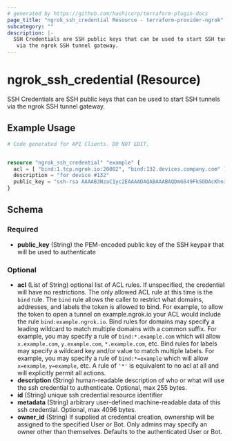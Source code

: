 ```yaml
---
# generated by https://github.com/hashicorp/terraform-plugin-docs
page_title: "ngrok_ssh_credential Resource - terraform-provider-ngrok"
subcategory: ""
description: |-
  SSH Credentials are SSH public keys that can be used to start SSH tunnels
   via the ngrok SSH tunnel gateway.
---
```


# ngrok_ssh_credential (Resource)

SSH Credentials are SSH public keys that can be used to start SSH tunnels
 via the ngrok SSH tunnel gateway.

## Example Usage

```terraform
# Code generated for API Clients. DO NOT EDIT.


resource "ngrok_ssh_credential" "example" {
  acl = [ "bind:1.tcp.ngrok.io:20002", "bind:132.devices.company.com" ]
  description = "for device #132"
  public_key = "ssh-rsa AAAAB3NzaC1yc2EAAAADAQABAAABAQDmGS49FkSODAcKhn3+/47DW2zEn19BZvzRQ8RZjL3v6hCIX2qXfsFK35EGxNI0wV23H4xXC2gVRPHKU71YnCb50tad3yMBTM6+2yfGsEDasEH/anmBLclChKvuGiT547RskZlpbAbdq3GvbzmY+R/2EBRMOiObpc8XmSzKAd05j28kqN0+rZO65SWId0MXdvJdSCSAnuRqBNd/aXKlu8hBPDcgwbT2lMkuR+ApoBS2FLRBOiQyt2Ol0T7Uuf7lTLlazpGB3uTw5zFYUNXkuuI6cAP8QYuY1Bne/hNrG8t3Aw9a1yc2C4Fz1hJ/4OMRxTQ8SUQf+Rmxs8DryMlMFJ8r device132@example.com"
}
```

<!-- schema generated by tfplugindocs -->
## Schema

### Required

- **public_key** (String) the PEM-encoded public key of the SSH keypair that will be used to authenticate

### Optional

- **acl** (List of String) optional list of ACL rules. If unspecified, the credential will have no restrictions. The only allowed ACL rule at this time is the `bind` rule. The `bind` rule allows the caller to restrict what domains, addresses, and labels the token is allowed to bind. For example, to allow the token to open a tunnel on example.ngrok.io your ACL would include the rule `bind:example.ngrok.io`. Bind rules for domains may specify a leading wildcard to match multiple domains with a common suffix. For example, you may specify a rule of `bind:*.example.com` which will allow `x.example.com`, `y.example.com`, `*.example.com`, etc. Bind rules for labels may specify a wildcard key and/or value to match multiple labels. For example, you may specify a rule of `bind:*=example` which will allow `x=example`, `y=example`, etc. A rule of `'*'` is equivalent to no acl at all and will explicitly permit all actions.
- **description** (String) human-readable description of who or what will use the ssh credential to authenticate. Optional, max 255 bytes.
- **id** (String) unique ssh credential resource identifier
- **metadata** (String) arbitrary user-defined machine-readable data of this ssh credential. Optional, max 4096 bytes.
- **owner_id** (String) If supplied at credential creation, ownership will be assigned to the specified User or Bot. Only admins may specify an owner other than themselves. Defaults to the authenticated User or Bot.



